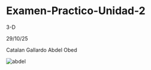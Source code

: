 # Examen-Practico-Unidad-2

3-D

29/10/25

Catalan Gallardo Abdel Obed

![abdel](https://github.com/user-attachments/assets/dd25ac07-a554-4c9c-85a5-8ee2f3c9318c)
